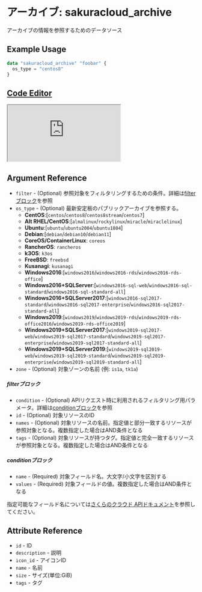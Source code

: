 # アーカイブ: sakuracloud_archive

アーカイブの情報を参照するためのデータソース

## Example Usage

```tf
data "sakuracloud_archive" "foobar" {
  os_type = "centos8"
}
```

<div class="editor">

<h2><a href="https://zouen-alpha.usacloud.jp/#data/archive" target="_blank" rel="noopener noreferrer">Code Editor</a></h2>

<iframe src="https://zouen-alpha.usacloud.jp/#data/archive"></iframe>

</div>

## Argument Reference

* `filter` - (Optional) 参照対象をフィルタリングするための条件。詳細は[filterブロック](#filter)を参照  
* `os_type` - (Optional) 最新安定板のパブリックアーカイブを参照する。    
  - **CentOS**:[`centos`/`centos8`/`centos8stream`/`centos7`]
  - **Alt RHEL/CentOS**:[`almalinux`/`rockylinux`/`miracle`/`miraclelinux`]
  - **Ubuntu**:[`ubuntu`/`ubuntu2004`/`ubuntu1804`]
  - **Debian**:[`debian`/`debian10`/`debian11`]
  - **CoreOS/ContainerLinux**: `coreos`
  - **RancherOS**: `rancheros`
  - **k3OS**: `k3os`
  - **FreeBSD**: `freebsd`
  - **Kusanagi**: `kusanagi`
  - **Windows2016**:[`windows2016`/`windows2016-rds`/`windows2016-rds-office`]
  - **Windows2016+SQLServer**:[`windows2016-sql-web`/`windows2016-sql-standard`/`windows2016-sql-standard-all`]
  - **Windows2016+SQLServer2017**:[`windows2016-sql2017-standard`/`windows2016-sql2017-enterprise`/`windows2016-sql2017-standard-all`]
  - **Windows2019**:[`windows2019`/`windows2019-rds`/`windows2019-rds-office2016`/`windows2019-rds-office2019`]
  - **Windows2019+SQLServer2017**:[`windows2019-sql2017-web`/`windows2019-sql2017-standard`/`windows2019-sql2017-enterprise`/`windows2019-sql2017-standard-all`]
  - **Windows2019+SQLServer2019**:[`windows2019-sql2019-web`/`windows2019-sql2019-standard`/`windows2019-sql2019-enterprise`/`windows2019-sql2019-standard-all`]
* `zone` - (Optional) 対象ゾーンの名前 (例: `is1a`, `tk1a`)  

##### filterブロック

* `condition` - (Optional) APIリクエスト時に利用されるフィルタリング用パラメータ。詳細は[conditionブロック](#condition)を参照  
* `id` - (Optional) 対象リソースのID 
* `names` - (Optional) 対象リソースの名前。指定値と部分一致するリソースが参照対象となる。複数指定した場合はAND条件となる  
* `tags` - (Optional) 対象リソースが持つタグ。指定値と完全一致するリソースが参照対象となる。複数指定した場合はAND条件となる

##### conditionブロック

* `name` - (Required) 対象フィールド名。大文字/小文字を区別する  
* `values` - (Required) 対象フィールドの値。複数指定した場合はAND条件となる

指定可能なフィールド名については[さくらのクラウド APIドキュメント](https://developer.sakura.ad.jp/cloud/api/1.1/)を参照してください。  

## Attribute Reference

* `id` - ID
* `description` - 説明
* `icon_id` - アイコンID
* `name` - 名前
* `size` - サイズ(単位:GiB)
* `tags` - タグ



